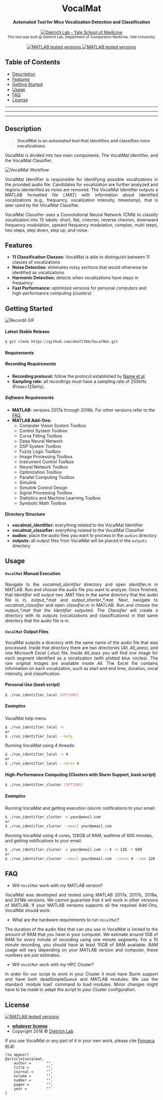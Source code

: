 <h1 align="center">VocalMat</h1>
<div align="center">
    <strong>Automated Tool for Mice Vocalization Detection and Classification</strong>
</div>

<div align="center">
    <br />
    <a href="http://www.dietrich-lab.org"><img src="logo.png" title="Dietrich Lab - Yale School of Medicine" alt="Dietrich Lab - Yale School of Medicine"></a>
</div>

<div align="center">
    <sub>This tool was built @ Dietrich Lab, Department of Comparative Medicine, Yale University.
</div>

<div align="center">
    <br />
    <!-- MATLAB version -->
    <a href="https://www.mathworks.com/products/matlab.html">
    <img src="https://img.shields.io/badge/MATLAB-2017a%7C2018b-blue.svg?style=flat-square"
      alt="MATLAB tested versions" />
    </a>
    <!-- LICENSE -->
    <a href="#">
    <img src="https://img.shields.io/badge/license-whatever-orange.svg?style=flat-square"
      alt="MATLAB tested versions" />
    </a>
    <br />
</div>

## Table of Contents
- [Description](#description)
- [Features](#features)
- [Getting Started](#getting-started)
- [Usage](#usage)
- [FAQ](#faq)
- [License](#license)

---
---
---

## Description
> **VocalMat is an automated tool that identifies and classifies mice vocalizations.**

<p align="justify"> VocalMat is divided into two main components. The VocalMat Identifier, and the VocalMat Classifier.

![VocalMat Workflow](vocalmat.png)

<p align="justify"> VocalMat Identifier is responsible for identifying possible vocalizations in the provided audio file. Candidates for vocalization are further analyzed and regions identenfied as noise are removed. The VocalMat Identifier outputs a MATLAB formatted file (.MAT) with information about identified vocalizations (e.g., frequency, vocalization intensity, timestamp), that is later used by the VocalMat Classifier.

<p align="justify"> VocalMat Classifier uses a Convolutional Neural Network (CNN) to classify vocalization into 13 labels: short, flat, chevron, reverse chevron, downward frequency modulation, upward frequency modulation, complex, multi steps, two steps, step down, step up, and noise.


## Features
- __11 Classification Classes:__ VocalMat is able to distinguish between 11 classes of vocalizations
- __Noise Detection:__ eliminates noisy sections that would otherwise be identified as vocalizations
- __Harmonic Detection:__ detects when vocalizations have steps in frequency
- __Fast Performance:__ optimized versions for personal computers and high-performance computing (clusters)

## Getting Started
![Recordit GIF](clone.gif)

#### Latest Stable Release
```bash
$ git clone https://github.com/ahof1704/VocalMat.git
```

#### Requirements
##### Recording Requirements
- __Recording protocol:__ follow the protocol established by [Name et al](#paper).
- __Sampling rate:__ all recordings must have a sampling rate of 250kHz (Fmax=125kHz).

##### Software Requirements
- __MATLAB:__ versions 2017a through 2018b. For other versions refer to the [FAQ](#faq).
- __MATLAB Add-Ons:__
    - Computer Vision System Toolbox
    - Control System Toolbox
    - Curve Fitting Toolbox
    - Deep Neural Network
    - DSP System Toolbox
    - Fuzzy Logic Toolbox
    - Image Processing Toolbox
    - Instrument Control Toolbox
    - Neural Network Toolbox
    - Optimization Toolbox
    - Parallel Computing Toolbox
    - Simulink
    - Simulink Control Design
    - Signal Processing Toolbox
    - Statistics and Machine Learning Toolbox
    - Symbolic Math Toolbox

#### Directory Structure
- __vocalmat_identifier:__ everything related to the VocalMat Identifier
- __vocalmat_classifier:__ everything related to the VocalMat Classifier
- __audios:__ place the audio files you want to process in the `audios` directory
- __outputs:__ all output files from VocalMat will be placed in the `outputs` directory

## Usage

#### `VocalMat` Manual Execution
<p align="justify">Navigate to the <i>vocalmat_identifier</i> directory and open <i>identifier.m</i> in MATLAB. Run and choose the audio file you want to analyze. Once finished, that <i>Identifier</i> will output two .MAT files in the same directory that the audio file is in, <i>output_*.mat</i> and <i>output_shorter_*.mat</i>. Next, navigate to <i>vocalmat_classifier</i> and open <i>classifier.m</i> in MATLAB. Run and choose the <i>output_*.mat</i> that the <i>Identifier</i> outputed. The <i>Classifier</i> will create a directory with its outputs (vocalizations and classifications) in that same directory that the audio file is in.

#### `VocalMat` Output Files

<p align="justify">VocalMat outputs a directory with the same name of the audio file that was processed. Inside that directory there are two directories (<i>All</i>, <i>All_axes</i>), and one Microsoft Excel (.xlsx) file. Inside <i>All_axes</i> you will find one image for each segment identified as a vocalization (with plotted blue circles). The raw original images are available inside <i>All</i>. The Excel file contains information on each vocalization, such as start and end time, duration, vocal intensity, and classification.

#### Personal Use (bash script)
```bash
$ ./run_identifier_local [OPTIONS]
```
##### Examples
VocalMat help menu
```bash
$ ./run_identifier_local -h
or
$ ./run_identifier_local --help
```
Running VocalMat using 4 threads:
```bash
$ ./run_identifier_local -c 4
or
$ ./run_identifier_local --cores 4
```

#### High-Performance Computing (Clusters with Slurm Support, bash script)
```bash
$ ./run_identifier_cluster [OPTIONS]
```
##### Examples
Running VocalMat and getting execution (slurm) notifications to your email:
```bash
$ ./run_identifier_cluster -e your@email.com
or
$ ./run_identifier_cluster --email your@email.com
```

Running VocalMat using 4 cores, 128GB of RAM, walltime of 600 minutes, and getting notifications to your email:
```bash
$ ./run_identifier_cluster -e your@email.com -c 4 -m 128 -t 600
or
$ ./run_identifier_cluster --email your@email.com --cores 4 --mem 128 --time 600
```

## FAQ
- Will `VocalMat` work with my MATLAB version?
<p align="justify">VocalMat was developed and tested using MATLAB 2017a, 2017b, 2018a, and 2018b versions. We cannot guarantee that it will work in other versions of MATLAB. If your MATLAB versions supports all the required Add-Ons, VocalMat should work.

- What are the hardware requirements to run `VocalMat`?
<p align="justify">The duration of the audio files that can you use in VocalMat is limited to the amount of RAM that you have in your computer. We estimate around 1GB of RAM for every minute of recording using one minute segments. For a 10 minute recording, you should have at least 10GB of RAM available. RAM usage will vary depending on your MATLAB version and computer, these numbers are just estimates.

- Will `VocalMat` work with my HPC Cluster?
<p align="justify"> In order for our script to work in your Cluster it must have Slurm support and have both deadSimpleQueue and MATLAB modules. We use the standard `module load` command to load modules. Minor changes might have to be made to adapt the script to your Cluster configuration.

## License
<div>
    <a href="#">
    <img src="https://img.shields.io/badge/license-whatever-orange.svg?style=flat-square"
      alt="MATLAB tested versions" />
    </a>
</div>

- **[whatever license](#)**
- Copyright 2018 © <a href="http://www.dietrich-lab.org" target="_blank">Dietrich Lab</a>.

If you use VocalMat or any part of it in your own work, please cite [Fonseca et al](#):
```
(to appear)
@article{vocalmat,
    author =       "",
    title =        "",
    journal =      "",
    volume =       "",
    number =       "",
    pages =        "",
    year =         ""
}
```
